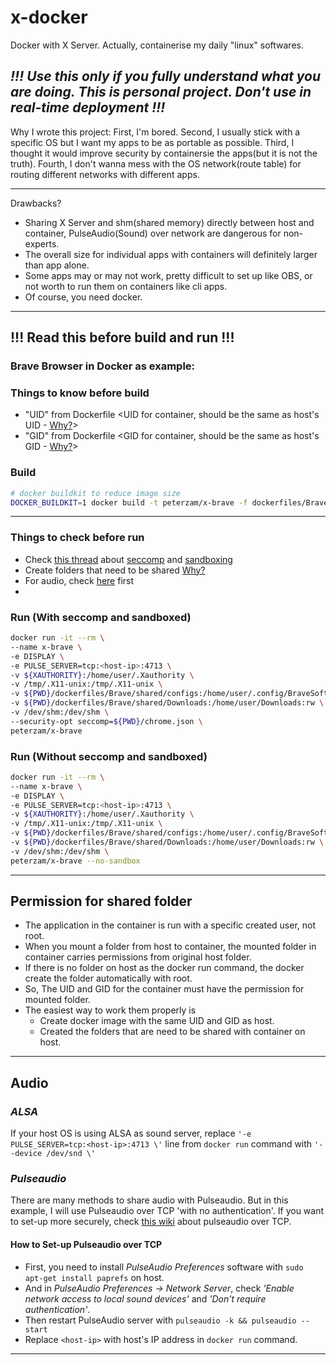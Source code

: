 # x-docker
Docker with X Server. Actually, containerise my daily "linux" softwares. 
## *!!! Use this only if you fully understand what you are doing. This is personal project. Don't use in real-time deployment !!!*
Why I wrote this project:
First, I'm bored. Second, I usually stick with a specific OS but I want my apps to be as portable as possible. Third, I thought it would improve security by containersie the apps(but it is not the truth). Fourth, I don't wanna mess with the OS network(route table) for routing different networks with different apps.

---
Drawbacks?
- Sharing X Server and shm(shared memory) directly between host and container, PulseAudio(Sound) over network are dangerous for non-experts.
- The overall size for individual apps with containers will definitely larger than app alone.
- Some apps may or may not work, pretty difficult to set up like OBS, or not worth to run them on containers like cli apps.
- Of course, you need docker.

---

## !!! Read this before build and run !!! 
### Brave Browser in Docker as example:

### **Things to know before build**
- "UID" from Dockerfile \<UID for container, should be the same as host's UID - [Why?](#permission-for-shared-folder)>
- "GID" from Dockerfile \<GID for container, should be the same as host's GID - [Why?](#permission-for-shared-folder)>

### Build
```bash
# docker buildkit to reduce image size
DOCKER_BUILDKIT=1 docker build -t peterzam/x-brave -f dockerfiles/Brave/Dockerfile .
```
---

### **Things to check before run**
- Check [this thread](https://stackoverflow.com/questions/59087200/google-chrome-failed-to-move-to-new-namespace) about [seccomp](https://docs.docker.com/engine/security/seccomp/) and [sandboxing](https://chromium.googlesource.com/chromium/src/+/HEAD/docs/design/sandbox.md)
- Create folders that need to be shared [Why?](#permission-for-shared-folder)
- For audio, check [here](#audio) first
- 

### Run (With seccomp and sandboxed)
```bash
docker run -it --rm \
--name x-brave \
-e DISPLAY \
-e PULSE_SERVER=tcp:<host-ip>:4713 \
-v ${XAUTHORITY}:/home/user/.Xauthority \
-v /tmp/.X11-unix:/tmp/.X11-unix \
-v ${PWD}/dockerfiles/Brave/shared/configs:/home/user/.config/BraveSoftware:rw \
-v ${PWD}/dockerfiles/Brave/shared/Downloads:/home/user/Downloads:rw \
-v /dev/shm:/dev/shm \
--security-opt seccomp=${PWD}/chrome.json \
peterzam/x-brave
```

### Run (Without seccomp and sandboxed)
```bash
docker run -it --rm \
--name x-brave \
-e DISPLAY \
-e PULSE_SERVER=tcp:<host-ip>:4713 \
-v ${XAUTHORITY}:/home/user/.Xauthority \
-v /tmp/.X11-unix:/tmp/.X11-unix \
-v ${PWD}/dockerfiles/Brave/shared/configs:/home/user/.config/BraveSoftware:rw \
-v ${PWD}/dockerfiles/Brave/shared/Downloads:/home/user/Downloads:rw \
-v /dev/shm:/dev/shm \
peterzam/x-brave --no-sandbox
```

---

## **Permission for shared folder**
- The application in the container is run with a specific created user, not root.
- When you mount a folder from host to container, the mounted folder in container carries permissions from original host folder.
- If there is no folder on host as the docker run command, the docker create the folder automatically with root.
- So, The UID and GID for the container must have the permission for mounted folder.
- The easiest way to work them properly is 
    - Create docker image with the same UID and GID as host. 
    - Created the folders that are need to be shared with container on host.

---

## **Audio**

### *ALSA*
If your host OS is using ALSA as sound server, replace 
`'-e PULSE_SERVER=tcp:<host-ip>:4713 \'` line from `docker run` command with `'--device /dev/snd \'`

### *Pulseaudio*
There are many methods to share audio with Pulseaudio. But in this example, I will use Pulseaudio over TCP 'with no authentication'.
If you want to set-up more securely, check [this wiki](https://github.com/mviereck/x11docker/wiki/Container-sound:-ALSA-or-Pulseaudio#pulseaudio-over-tcp) 
about pulseaudio over TCP.


#### **How to Set-up Pulseaudio over TCP**
- First, you need to install *PulseAudio Preferences* software with `sudo apt-get install paprefs` on host.
- And in *PulseAudio Preferences -> Network Server*, check *'Enable network access to local sound devices'* and *'Don't require authentication'*.
- Then restart PulseAudio server with `pulseaudio -k && pulseaudio --start`
- Replace `<host-ip>` with host's IP address in `docker run` command.

---
